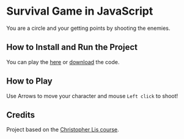 # Survival Game in JavaScript

You are a circle and your getting points by shooting the enemies.

## How to Install and Run the Project

You can play the [here](https://osiakmikolaj.github.io/CircleGame/) or [download](https://codeload.github.com/osiakmikolaj/CircleGame/zip/refs/heads/main) the code.

## How to Play

Use Arrows to move your character and mouse `Left click` to shoot!

## Credits

Project based on the [Christopher Lis course](https://www.udemy.com/course/javascript-games-101/).
